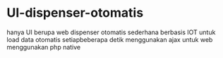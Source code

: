# UI-dispenser-otomatis
hanya UI berupa web dispenser otomatis sederhana berbasis IOT
untuk load data otomatis setiapbeberapa detik menggunakan ajax
untuk web menggunakan php native
